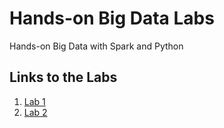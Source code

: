 # Hands-on Big Data Labs
Hands-on Big Data with Spark and Python

## Links to the Labs
1. <a href="https://github.com/osekoo/hands-on-bigdata/blob/develop/Lab1.md">Lab 1</a>  
2. <a href="https://github.com/osekoo/hands-on-bigdata/blob/develop/Lab2.md">Lab 2</a>

